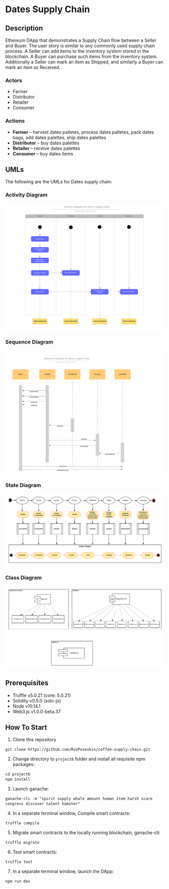 # Dates Supply Chain

## Description
Ethereum DApp that demonstrates a Supply Chain flow between a Seller and Buyer. The user story is similar to any commonly used supply chain process. A Seller can add items to the inventory system stored in the blockchain. A Buyer can purchase such items from the inventory system. Additionally a Seller can mark an item as Shipped, and similarly a Buyer can mark an item as Received.

### Actors
* Farmer
* Distributor
* Retailer
* Consumer

### Actions
* **Farmer** – harvest dates palletes, process dates palletes, pack dates bags, add dates palettes, ship dates palettes
* **Distributor** – buy dates palettes
* **Retailer** – receive dates palettes
* **Consumer** – buy dates items 

## UMLs

The following are the UMLs for Dates supply chain:

### Activity Diagram

![Activity Diagram](images/ActivityDiagram.png)

### Sequence Diagram
![Sequence Diagram](images/SequenceDiagram.png)

### State Diagram
![State Diagram](images/StateDiagram.png)

### Class Diagram
![Data Mode Diagram](images/classdiagram.png)

## Prerequisites

* Truffle v5.0.21 (core: 5.0.21)
* Solidity v0.5.0 (solc-js)
* Node v10.14.1
* Web3.js v1.0.0-beta.37

## How To Start
1. Clone this repository
```
git clone https://github.com/RusPosevkin/coffee-supply-chain.git
```
2. Change directory to ```project6``` folder and install all requisite npm packages:
```
cd project6
npm install
```
3. Launch ganache:
```
ganache-cli -m "spirit supply whale amount human item harsh scare congress discover talent hamster"
```
4. In a separate terminal window, Compile smart contracts:
```
truffle compile 
```
5. Migrate smart contracts to the locally running blockchain, ganache-cli:
```
truffle migrate 
```
6. Test smart contracts:
```
truffle test 
```
7. In a separate terminal window, launch the DApp:
```
npm run dev
```
